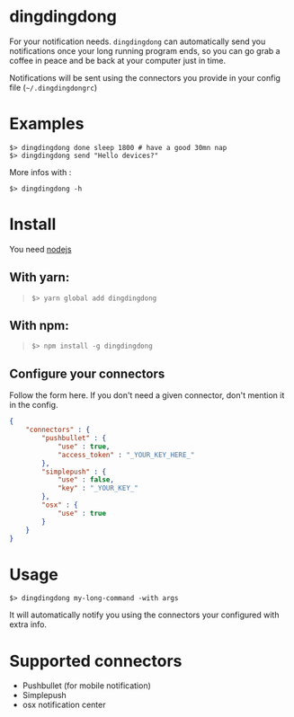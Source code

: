 # dingdingdong

For your notification needs.
`dingdingdong` can automatically send you notifications once your long running program ends, so you can go grab a coffee in peace and be back at your computer just in time.

Notifications will be sent using the connectors you provide in your config file (`~/.dingdingdongrc`)

# Examples

```shell
$> dingdingdong done sleep 1800 # have a good 30mn nap
$> dingdingdong send "Hello devices?"
```

More infos with : 
```shell
$> dingdingdong -h
```

# Install

You need [nodejs](https://nodejs.org/en/)

## With yarn:

> `$> yarn global add dingdingdong`

## With npm:
> `$> npm install -g dingdingdong`

## Configure your connectors

Follow the form here. If you don't need a given connector, don't mention it in the config.

```json
{
	"connectors" : {
		"pushbullet" : {
			"use" : true,
			"access_token" : "_YOUR_KEY_HERE_"
		},
		"simplepush" : {
			"use" : false,
			"key" : "_YOUR_KEY_"
		},
		"osx" : {
			"use" : true
		}
	}
}

```

# Usage

`$> dingdingdong my-long-command -with args`

It will automatically notify you using the connectors your configured with extra info.

# Supported connectors

- Pushbullet (for mobile notification)
- Simplepush
- osx notification center
